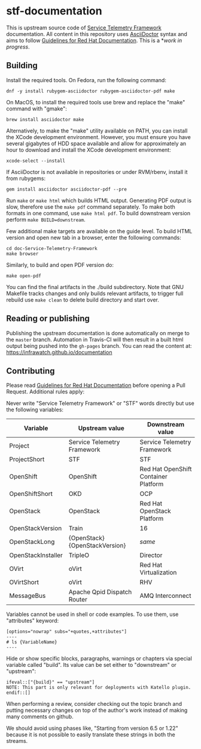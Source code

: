 # stf-documentation

This is upstream source code of [Service Telemetry
Framework](https://access.redhat.com/documentation/en-us/red_hat_openstack_platform/13/html/service_assurance_framework/index)
documentation. All content in this repository uses
[AsciiDoctor](https://asciidoctor.org/) syntax and aims to follow [Guidelines
for Red Hat Documentation](https://redhat-documentation.github.io/). This is a
**work in progress*.

## Building

Install the required tools. On Fedora, run the following command:

    dnf -y install rubygem-asciidoctor rubygem-asciidoctor-pdf make

On MacOS, to install the required tools use brew and replace the "make" command with
"gmake":

    brew install asciidoctor make

Alternatively, to make the "make" utility available on PATH, you can install the XCode development environment. 
However,  you must ensure you have several gigabytes of HDD space available and allow for approximately an hour to download and install the XCode development environment:

    xcode-select --install

If AsciiDoctor is not available in repositories or under RVM/rbenv,
install it from rubygems:

    gem install asciidoctor asciidoctor-pdf --pre

Run `make` or `make html` which builds HTML output. Generating
PDF output is slow, therefore use the `make pdf` command separately. To
make both formats in one command, use `make html pdf`. To build downstream
version perform `make BUILD=downstream`.

Few additional make targets are available on the guide level. To build
HTML version and open new tab in a browser, enter the following commands:

    cd doc-Service-Telemetry-Framework
    make browser

Similarly, to build and open PDF version do:

    make open-pdf

You can find the final artifacts in the ./build subdirectory. Note that GNU
Makefile tracks changes and only builds relevant artifacts, to trigger full
rebuild use `make clean` to delete build directory and start over.

## Reading or publishing

Publishing the upstream documentation is done automatically on merge to the
`master` branch. Automation in Travis-CI will then result in a built html
output being pushed into the `gh-pages` branch. You can read the content at:
https://infrawatch.github.io/documentation

## Contributing

Please read [Guidelines for Red Hat
Documentation](https://redhat-documentation.github.io/) before opening a Pull
Request. Additional rules apply:

Never write "Service Telemetry Framework" or "STF" words directly but use the following variables:

| Variable           | Upstream value                 | Downstream value                     |
| --------           | --------------                 | ----------------                     |
| Project            | Service Telemetry Framework    | Service Telemetry Framework          |
| ProjectShort       | STF                            | STF                                  |
| OpenShift          | OpenShift                      | Red Hat OpenShift Container Platform |
| OpenShiftShort     | OKD                            | OCP                                  |
| OpenStack          | OpenStack                      | Red Hat OpenStack Platform           |
| OpenStackVersion   | Train                          | 16                                   |
| OpenStackLong      | {OpenStack} {OpenStackVersion} | _same_                               |
| OpenStackInstaller | TripleO                        | Director                             |
| OVirt              | oVirt                          | Red Hat Virtualization               |
| OVirtShort         | oVirt                          | RHV                                  |
| MessageBus         | Apache Qpid Dispatch Router    | AMQ Interconnect                     |

Variables cannot be used in shell or code examples. To use them, use "attributes" keyword:

	[options="nowrap" subs="+quotes,+attributes"]
	----
	# ls {VariableName}
	----

Hide or show specific blocks, paragraphs, warnings or chapters via special
variable called "build". Its value can be set either to "downstream" or
"upstream":

	ifeval::["{build}" == "upstream"]
	NOTE: This part is only relevant for deployments with Katello plugin.
	endif::[]

When performing a review, consider checking out the topic branch and putting necessary
changes on top of the author's work instead of making many comments on github.

We should avoid using phases like, "Starting from version 6.5 or 1.22" because
it is not possible to easily translate these strings in both the streams.
